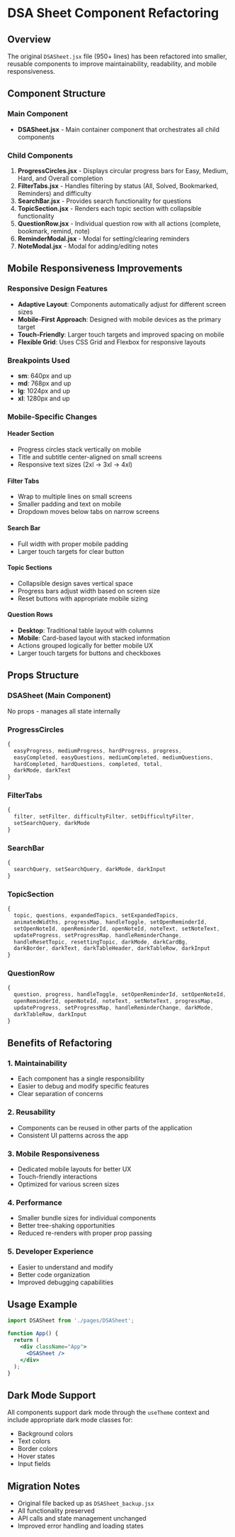 # DSA Sheet Component Refactoring

## Overview
The original `DSASheet.jsx` file (950+ lines) has been refactored into smaller, reusable components to improve maintainability, readability, and mobile responsiveness.

## Component Structure

### Main Component
- **DSASheet.jsx** - Main container component that orchestrates all child components

### Child Components
1. **ProgressCircles.jsx** - Displays circular progress bars for Easy, Medium, Hard, and Overall completion
2. **FilterTabs.jsx** - Handles filtering by status (All, Solved, Bookmarked, Reminders) and difficulty
3. **SearchBar.jsx** - Provides search functionality for questions
4. **TopicSection.jsx** - Renders each topic section with collapsible functionality
5. **QuestionRow.jsx** - Individual question row with all actions (complete, bookmark, remind, note)
6. **ReminderModal.jsx** - Modal for setting/clearing reminders
7. **NoteModal.jsx** - Modal for adding/editing notes

## Mobile Responsiveness Improvements

### Responsive Design Features
- **Adaptive Layout**: Components automatically adjust for different screen sizes
- **Mobile-First Approach**: Designed with mobile devices as the primary target
- **Touch-Friendly**: Larger touch targets and improved spacing on mobile
- **Flexible Grid**: Uses CSS Grid and Flexbox for responsive layouts

### Breakpoints Used
- **sm**: 640px and up
- **md**: 768px and up  
- **lg**: 1024px and up
- **xl**: 1280px and up

### Mobile-Specific Changes

#### Header Section
- Progress circles stack vertically on mobile
- Title and subtitle center-aligned on small screens
- Responsive text sizes (2xl → 3xl → 4xl)

#### Filter Tabs
- Wrap to multiple lines on small screens
- Smaller padding and text on mobile
- Dropdown moves below tabs on narrow screens

#### Search Bar
- Full width with proper mobile padding
- Larger touch targets for clear button

#### Topic Sections
- Collapsible design saves vertical space
- Progress bars adjust width based on screen size
- Reset buttons with appropriate mobile sizing

#### Question Rows
- **Desktop**: Traditional table layout with columns
- **Mobile**: Card-based layout with stacked information
- Actions grouped logically for better mobile UX
- Larger touch targets for buttons and checkboxes

## Props Structure

### DSASheet (Main Component)
No props - manages all state internally

### ProgressCircles
```jsx
{
  easyProgress, mediumProgress, hardProgress, progress,
  easyCompleted, easyQuestions, mediumCompleted, mediumQuestions,
  hardCompleted, hardQuestions, completed, total,
  darkMode, darkText
}
```

### FilterTabs
```jsx
{
  filter, setFilter, difficultyFilter, setDifficultyFilter,
  setSearchQuery, darkMode
}
```

### SearchBar
```jsx
{
  searchQuery, setSearchQuery, darkMode, darkInput
}
```

### TopicSection
```jsx
{
  topic, questions, expandedTopics, setExpandedTopics,
  animatedWidths, progressMap, handleToggle, setOpenReminderId,
  setOpenNoteId, openReminderId, openNoteId, noteText, setNoteText,
  updateProgress, setProgressMap, handleReminderChange,
  handleResetTopic, resettingTopic, darkMode, darkCardBg,
  darkBorder, darkText, darkTableHeader, darkTableRow, darkInput
}
```

### QuestionRow
```jsx
{
  question, progress, handleToggle, setOpenReminderId, setOpenNoteId,
  openReminderId, openNoteId, noteText, setNoteText, progressMap,
  updateProgress, setProgressMap, handleReminderChange, darkMode,
  darkTableRow, darkInput
}
```

## Benefits of Refactoring

### 1. **Maintainability**
- Each component has a single responsibility
- Easier to debug and modify specific features
- Clear separation of concerns

### 2. **Reusability**
- Components can be reused in other parts of the application
- Consistent UI patterns across the app

### 3. **Mobile Responsiveness**
- Dedicated mobile layouts for better UX
- Touch-friendly interactions
- Optimized for various screen sizes

### 4. **Performance**
- Smaller bundle sizes for individual components
- Better tree-shaking opportunities
- Reduced re-renders with proper prop passing

### 5. **Developer Experience**
- Easier to understand and modify
- Better code organization
- Improved debugging capabilities

## Usage Example

```jsx
import DSASheet from './pages/DSASheet';

function App() {
  return (
    <div className="App">
      <DSASheet />
    </div>
  );
}
```

## Dark Mode Support
All components support dark mode through the `useTheme` context and include appropriate dark mode classes for:
- Background colors
- Text colors
- Border colors
- Hover states
- Input fields

## Migration Notes
- Original file backed up as `DSASheet_backup.jsx`
- All functionality preserved
- API calls and state management unchanged
- Improved error handling and loading states